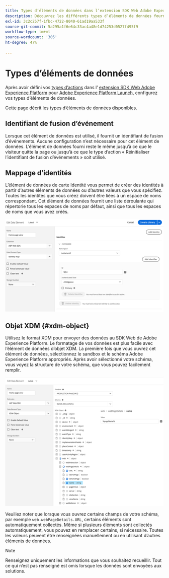 ```yaml
---
title: Types d’éléments de données dans l’extension SDK Web Adobe Experience Platform
description: Découvrez les différents types d’éléments de données fournis par l’extension SDK Web Adobe Experience Platform dans Adobe Experience Platform Launch.
exl-id: 3c2c257f-1fbc-4722-8040-61ad19aa533f
source-git-commit: 5a295a1f6e64c33ac4a48e1d74253d0527f495f9
workflow-type: tm+mt
source-wordcount: '305'
ht-degree: 47%

---
```


# Types d’éléments de données

Après avoir défini vos [types d’actions](action-types.md) dans l’ [extension SDK Web Adobe Experience Platform](web-sdk-extension-configuration.md) pour [Adobe Experience Platform Launch](https://experienceleague.adobe.com/docs/launch.html), configurez vos types d’éléments de données.

Cette page décrit les types d’éléments de données disponibles.

## Identifiant de fusion d’événement

Lorsque cet élément de données est utilisé, il fournit un identifiant de fusion d’événements. Aucune configuration n’est nécessaire pour cet élément de données. L’élément de données fourni reste le même jusqu’à ce que le visiteur quitte la page ou jusqu’à ce que le type d’action « Réinitialiser l’identifiant de fusion d’événements » soit utilisé.

## Mappage d’identités

L’élément de données de carte Identité vous permet de créer des identités à partir d’autres éléments de données ou d’autres valeurs que vous spécifiez. Toutes les identités que vous créez doivent être liées à un espace de noms correspondant. Cet élément de données fournit une liste déroulante qui répertorie tous les espaces de noms par défaut, ainsi que tous les espaces de noms que vous avez créés.

![](./assets/identity-map-data-element.png)

## Objet XDM {#xdm-object}

Utilisez le format XDM pour envoyer des données au SDK Web de Adobe Experience Platform. Le formatage de vos données est plus facile avec l’élément de données d’objet XDM. La première fois que vous ouvrez cet élément de données, sélectionnez le sandbox et le schéma Adobe Experience Platform appropriés. Après avoir sélectionné votre schéma, vous voyez la structure de votre schéma, que vous pouvez facilement remplir.

![](./assets/XDM-object.png)

Veuillez noter que lorsque vous ouvrez certains champs de votre schéma, par exemple `web.webPageDetails.URL`, certains éléments sont automatiquement collectés. Même si plusieurs éléments sont collectés automatiquement, vous pouvez en remplacer certains, si nécessaire. Toutes les valeurs peuvent être renseignées manuellement ou en utilisant d’autres éléments de données.

>[!NOTE]
>
>Renseignez uniquement les informations que vous souhaitez recueillir. Tout ce qui n’est pas renseigné est omis lorsque les données sont envoyées aux solutions.
